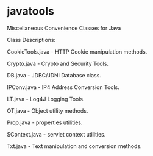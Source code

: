 javatools
=========

Miscellaneous Convenience Classes for Java

Class Descriptions:

CookieTools.java - HTTP Cookie manipulation methods.

Crypto.java - Crypto and Security Tools.

DB.java - JDBC/JDNI Database class.

IPConv.java - IP4 Address Conversion Tools.

LT.java - Log4J Logging Tools.

OT.java - Object utility methods.

Prop.java - properties utilities.

SContext.java - servlet context utilities.

Txt.java - Text manipulation and conversion methods.
